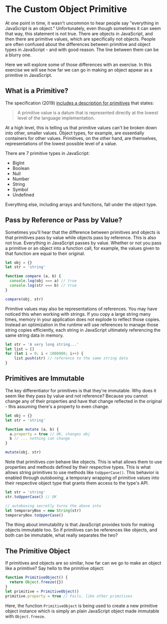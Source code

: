 # The Custom Object Primitive

At one point in time, it wasn't uncommon to hear people say "everything in JavaScript is an object."  Unfortunately, even though sometimes it can seem that way, this statement is not true.  There are objects in JavaScript, and then there are primitive values, which are specifically not objects.  People are often confused about the differences between primitive and object types in JavaScript - and with good reason. The line between them can be a blurry one.

Here we will explore some of those differences with an exercise.  In this exercise we will see how far we can go in making an object appear as a primitive in JavaScript.

## What is a Primitive?

The specification (2019) [includes a description for primitives](http://www.ecma-international.org/ecma-262/10.0/index.html#sec-primitive-value) that states:

> A primitive value is a datum that is represented directly at the lowest level of the language implementation.

At a high level, this is telling us that primitive values can't be broken down into other, smaller values.  Object types, for example, are essentially containers for other values.  Primitives, on the other hand, are themselves, representations of the lowest possible level of a value.

There are 7 primitive types in JavaScript:

* BigInt
* Boolean
* Null
* Number
* String
* Symbol
* Undefined

Everything else, including arrays and functions, fall under the object type.

## Pass by Reference or Pass by Value?

Sometimes you'll hear that the difference between primitives and objects is that primitives pass by value while objects pass by reference.  This is also not true.  Everything in JavaScript passes by value.  Whether or not you pass a primitive or an object into a function call, for example, the values given to that function are equal to their original.

```javascript
let obj = {}
let str = 'string'

function compare (a, b) {
  console.log(obj === a) // true
  console.log(str === b) // true
}

compare(obj, str)
```

Primitive values may also be representations of references.  You may have noticed this when working with strings.  If you copy a large string many times, memory in your application does not explode to reflect those copies.  Instead an optimization in the runtime will use references to manage those string copies efficiently, each string in JavaScript ultimately referencing the same string data in memory.

```javascript
let str = 'A very long string...'
let list = []
for (let i = 0; i < 1000000; i++) {
    list.push(str) // reference to the same string data
}
```

## Primitives are Immutable

The key differentiator for primitives is that they're immutable.  Why does it seem like they pass by value and not reference?  Because you cannot change any of their properties and have that change reflected in the original - this assuming there's a property to even change.

```javascript
let obj = {}
let str = 'string'

function mutate (a, b) {
  a.property = true // OK, changes obj
  b // ... nothing can change
}

mutate(obj, str)
```

Note that primitives _can_ behave like objects.  This is what allows them to use properties and methods defined by their respective types.  This is what allows string primitives to use methods like `toUpperCase()`.  This behavior is enabled through _autoboxing_, a temporary wrapping of primitive values into their respective object type that grants them access to the type's API.

```javascript
let str = 'string'
str.toUpperCase() // OK

// autoboxing secretly turns the above into
let temporaryBox = new String(str)
temporaryBox.toUpperCase()
```

The thing about immutability is that JavaScript provides tools for making objects immutable too.  So if primitives can be references like objects, and both can be immutable, what really separates the two?

## The Primitive Object

If primitives and objects are so similar, how far can we go to make an object like a primitive?  Say hello to the primitive object:

```javascript
function PrimitiveObject() {
  return Object.freeze({})
}
let primitive = PrimitiveObject()
primitive.property = true // Fails, like other primitives
```

Here, the function `PrimitiveObject` is being used to create a new primitive object instance which is simply an plain JavaScript object made immutable with `Object.freeze`. 

